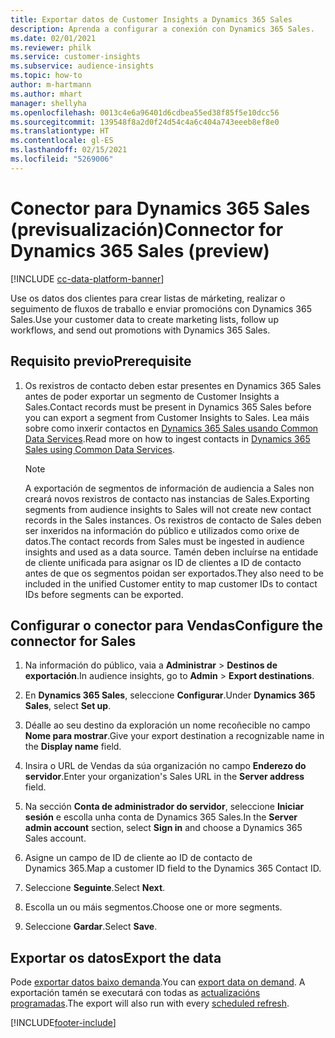 ```yaml
---
title: Exportar datos de Customer Insights a Dynamics 365 Sales
description: Aprenda a configurar a conexión con Dynamics 365 Sales.
ms.date: 02/01/2021
ms.reviewer: philk
ms.service: customer-insights
ms.subservice: audience-insights
ms.topic: how-to
author: m-hartmann
ms.author: mhart
manager: shellyha
ms.openlocfilehash: 0013c4e6a96401d6cdbea55ed38f85f5e10dcc56
ms.sourcegitcommit: 139548f8a2d0f24d54c4a6c404a743eeeb8ef8e0
ms.translationtype: HT
ms.contentlocale: gl-ES
ms.lasthandoff: 02/15/2021
ms.locfileid: "5269006"
---
```

# <a name="connector-for-dynamics-365-sales-preview"></a><span data-ttu-id="658ee-103">Conector para Dynamics 365 Sales (previsualización)</span><span class="sxs-lookup"><span data-stu-id="658ee-103">Connector for Dynamics 365 Sales (preview)</span></span>

[!INCLUDE [cc-data-platform-banner](../includes/cc-data-platform-banner.md)]

<span data-ttu-id="658ee-104">Use os datos dos clientes para crear listas de márketing, realizar o seguimento de fluxos de traballo e enviar promocións con Dynamics 365 Sales.</span><span class="sxs-lookup"><span data-stu-id="658ee-104">Use your customer data to create marketing lists, follow up workflows, and send out promotions with Dynamics 365 Sales.</span></span>

## <a name="prerequisite"></a><span data-ttu-id="658ee-105">Requisito previo</span><span class="sxs-lookup"><span data-stu-id="658ee-105">Prerequisite</span></span>

1. <span data-ttu-id="658ee-106">Os rexistros de contacto deben estar presentes en Dynamics 365 Sales antes de poder exportar un segmento de Customer Insights a Sales.</span><span class="sxs-lookup"><span data-stu-id="658ee-106">Contact records must be present in Dynamics 365 Sales before you can export a segment from Customer Insights to Sales.</span></span> <span data-ttu-id="658ee-107">Lea máis sobre como inxerir contactos en [Dynamics 365 Sales usando Common Data Services](connect-power-query.md).</span><span class="sxs-lookup"><span data-stu-id="658ee-107">Read more on how to ingest contacts in [Dynamics 365 Sales using Common Data Services](connect-power-query.md).</span></span>

   > [!NOTE]
   > <span data-ttu-id="658ee-108">A exportación de segmentos de información de audiencia a Sales non creará novos rexistros de contacto nas instancias de Sales.</span><span class="sxs-lookup"><span data-stu-id="658ee-108">Exporting segments from audience insights to Sales will not create new contact records in the Sales instances.</span></span> <span data-ttu-id="658ee-109">Os rexistros de contacto de Sales deben ser inxeridos na información do público e utilizados como orixe de datos.</span><span class="sxs-lookup"><span data-stu-id="658ee-109">The contact records from Sales must be ingested in audience insights and used as a data source.</span></span> <span data-ttu-id="658ee-110">Tamén deben incluírse na entidade de cliente unificada para asignar os ID de clientes a ID de contacto antes de que os segmentos poidan ser exportados.</span><span class="sxs-lookup"><span data-stu-id="658ee-110">They also need to be included in the unified Customer entity to map customer IDs to contact IDs before segments can be exported.</span></span>

## <a name="configure-the-connector-for-sales"></a><span data-ttu-id="658ee-111">Configurar o conector para Vendas</span><span class="sxs-lookup"><span data-stu-id="658ee-111">Configure the connector for Sales</span></span>

1. <span data-ttu-id="658ee-112">Na información do público, vaia a **Administrar** > **Destinos de exportación**.</span><span class="sxs-lookup"><span data-stu-id="658ee-112">In audience insights, go to **Admin** > **Export destinations**.</span></span>

1. <span data-ttu-id="658ee-113">En **Dynamics 365 Sales**, seleccione **Configurar**.</span><span class="sxs-lookup"><span data-stu-id="658ee-113">Under **Dynamics 365 Sales**, select **Set up**.</span></span>

1. <span data-ttu-id="658ee-114">Déalle ao seu destino da exploración un nome recoñecible no campo **Nome para mostrar**.</span><span class="sxs-lookup"><span data-stu-id="658ee-114">Give your export destination a recognizable name in the **Display name** field.</span></span>

1. <span data-ttu-id="658ee-115">Insira o URL de Vendas da súa organización no campo **Enderezo do servidor**.</span><span class="sxs-lookup"><span data-stu-id="658ee-115">Enter your organization's Sales URL in the **Server address** field.</span></span>

1. <span data-ttu-id="658ee-116">Na sección **Conta de administrador do servidor**, seleccione **Iniciar sesión** e escolla unha conta de Dynamics 365 Sales.</span><span class="sxs-lookup"><span data-stu-id="658ee-116">In the **Server admin account** section, select **Sign in** and choose a Dynamics 365 Sales account.</span></span>

1. <span data-ttu-id="658ee-117">Asigne un campo de ID de cliente ao ID de contacto de Dynamics 365.</span><span class="sxs-lookup"><span data-stu-id="658ee-117">Map a customer ID field to the Dynamics 365 Contact ID.</span></span>

1. <span data-ttu-id="658ee-118">Seleccione **Seguinte**.</span><span class="sxs-lookup"><span data-stu-id="658ee-118">Select **Next**.</span></span>

1. <span data-ttu-id="658ee-119">Escolla un ou máis segmentos.</span><span class="sxs-lookup"><span data-stu-id="658ee-119">Choose one or more segments.</span></span>

1. <span data-ttu-id="658ee-120">Seleccione **Gardar**.</span><span class="sxs-lookup"><span data-stu-id="658ee-120">Select **Save**.</span></span>

## <a name="export-the-data"></a><span data-ttu-id="658ee-121">Exportar os datos</span><span class="sxs-lookup"><span data-stu-id="658ee-121">Export the data</span></span>

<span data-ttu-id="658ee-122">Pode [exportar datos baixo demanda](export-destinations.md).</span><span class="sxs-lookup"><span data-stu-id="658ee-122">You can [export data on demand](export-destinations.md).</span></span> <span data-ttu-id="658ee-123">A exportación tamén se executará con todas as [actualizacións programadas](system.md#schedule-tab).</span><span class="sxs-lookup"><span data-stu-id="658ee-123">The export will also run with every [scheduled refresh](system.md#schedule-tab).</span></span>


[!INCLUDE[footer-include](../includes/footer-banner.md)]